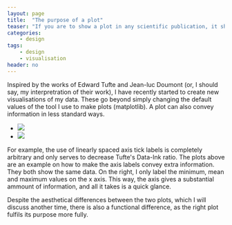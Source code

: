 ```yaml
---
layout: page
title:  "The purpose of a plot"
teaser: "If you are to show a plot in any scientific publication, it should have a purpose. In addition to that, I believe, it should be pleasing to look at."
categories:
    - design
tags:
    - design
    - visualisation
header: no
---
```


Inspired by the works of Edward Tufte and Jean-luc Doumont (or, I should say, my interpretration of their work), I have recently started to create new visualisations of my data. These go beyond simply changing the default values of the tool I use to make plots (matplotlib). A plot can also convey information in less standard ways.


<ul class="clearing-thumbs small-block-grid-2" data-clearing>
  <li><a href="{{ site.url }}/images/histogram1.png"><img data-caption="caption 1" src="{{ site.url }}/images/histogram1.png"></a></li>
  <li><a href="{{ site.url }}/images/histogram2.png"><img data-caption="caption 2" src="{{ site.url }}/images/histogram2.png"></a></li>
</ul>

For example, the use of linearly spaced axis tick labels is completely arbitrary and only serves to decrease Tufte's Data-Ink ratio. The plots above are an example on how to make the axis labels convey extra information. They both show the same data. On the right, I only label the minimum, mean and maximum values on the x axis. This way, the axis gives a substantial ammount of information, and all it takes is a quick glance.

Despite the aesthetical differences between the two plots, which I will discuss another time, there is also a functional difference, as the right plot fulfils its purpose more fully.